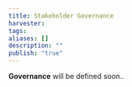 ```yaml
---
title: Stakeholder Governance
harvester: 
tags: 
aliases: []
description: ""
publish: "true"
---
```


**Governance** will be defined soon..
